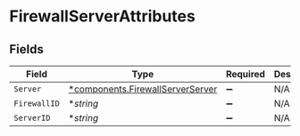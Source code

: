 # FirewallServerAttributes


## Fields

| Field                                                                               | Type                                                                                | Required                                                                            | Description                                                                         |
| ----------------------------------------------------------------------------------- | ----------------------------------------------------------------------------------- | ----------------------------------------------------------------------------------- | ----------------------------------------------------------------------------------- |
| `Server`                                                                            | [*components.FirewallServerServer](../../models/components/firewallserverserver.md) | :heavy_minus_sign:                                                                  | N/A                                                                                 |
| `FirewallID`                                                                        | **string*                                                                           | :heavy_minus_sign:                                                                  | N/A                                                                                 |
| `ServerID`                                                                          | **string*                                                                           | :heavy_minus_sign:                                                                  | N/A                                                                                 |